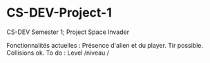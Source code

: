 # CS-DEV-Project-1
CS-DEV Semester 1; Project Space Invader


Fonctionnalités actuelles : Présence d'alien et du player. Tir possible. Collisions ok.
To do : Level /niveau / 
